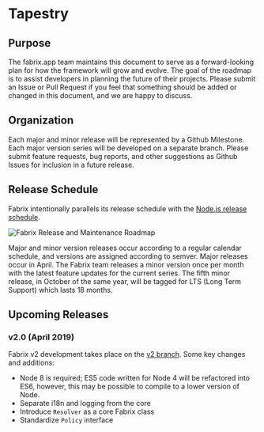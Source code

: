 # Tapestry

## Purpose

The fabrix.app team maintains this document to serve as a forward-looking plan for how the framework will grow and evolve. The goal of the roadmap is to assist developers in planning the future of their projects. Please submit an Issue or Pull Request if you feel that something should be added or changed in this document, and we are happy to discuss.

## Organization

Each major and minor release will be represented by a Github Milestone. Each major version series will be developed on a separate branch. Please submit feature requests, bug reports, and other suggestions as Github Issues for inclusion in a future release.

## Release Schedule

Fabrix intentionally parallels its release schedule with the [Node.js release schedule](https://github.com/nodejs/LTS#lts-plan).

![Fabrix Release and Maintenance Roadmap](https://s3.amazonaws.com/fabrix.app/images/Fabrix+Maintenance+Schedule+v4.5.png)

Major and minor version releases occur according to a regular calendar schedule, and versions are assigned according to semver. Major releases occur in April. The Fabrix team releases a minor version once per month with the latest feature updates for the current series. The fifth minor release, in October of the same year, will be tagged for LTS (Long Term Support) which lasts 18 months.

## Upcoming Releases

### v2.0 (April 2019)

Fabrix v2 development takes place on the [v2 branch](https://github.com/fabrix-app/fabrix/tree/v2). Some key changes and additions:
- Node 8 is required; ES5 code written for Node 4 will be refactored into ES6, however, this may be possible to compile to a lower version of Node.
- Separate i18n and logging from the core
- Introduce `Resolver` as a core Fabrix class
- Standardize `Policy` interface
